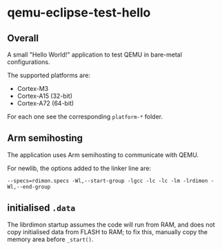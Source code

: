 # qemu-eclipse-test-hello

## Overall

A small "Hello World!" application to test QEMU in bare-metal configurations.

The supported platforms are:

- Cortex-M3
- Cortex-A15 (32-bit)
- Cortex-A72 (64-bit)

For each one see the corresponding `platform-*` folder.

## Arm semihosting

The application uses Arm semihosting to communicate with QEMU.

For newlib, the options added to the linker line are:

```console
--specs=rdimon.specs -Wl,--start-group -lgcc -lc -lc -lm -lrdimon -Wl,--end-group
```

## initialised `.data`

The librdimon startup assumes the code will run from RAM,
and does not copy initialised data from FLASH to RAM; to fix
this, manually copy the memory area before `_start()`.
